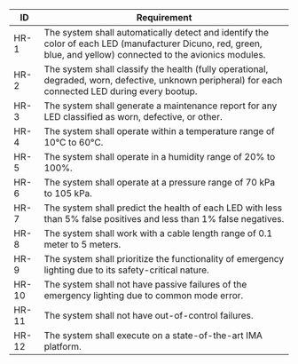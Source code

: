 | **ID**   | **Requirement**                                                                                                                                                  |
|----------|------------------------------------------------------------------------------------------------------------------------------------------------------------------|
| HR-1    | The system shall automatically detect and identify the color of each LED (manufacturer Dicuno, red, green, blue, and yellow) connected to the avionics modules.  |
| HR-2    | The system shall classify the health (fully operational, degraded, worn, defective, unknown peripheral) for each connected LED during every bootup.              |
| HR-3    | The system shall generate a maintenance report for any LED classified as worn, defective, or other.                                                              |
| HR-4    | The system shall operate within a temperature range of 10°C to 60°C.                                                                                             |
| HR-5    | The system shall operate in a humidity range of 20% to 100%.                                                                                                     |
| HR-6    | The system shall operate at a pressure range of 70 kPa to 105 kPa.                                                                                               |
| HR-7    | The system shall predict the health of each LED with less than 5% false positives and less than 1% false negatives.                                              |
| HR-8    | The system shall work with a cable length range of 0.1 meter to 5 meters.                                                                                        |
| HR-9    | The system shall prioritize the functionality of emergency lighting due to its safety-critical nature.                                                           |
| HR-10   | The system shall not have passive failures of the emergency lighting due to common mode error.                                                                   |
| HR-11   | The system shall not have out-of-control failures.                                                                                                               |
| HR-12   | The system shall execute on a state-of-the-art IMA platform.                                                                                                     |

